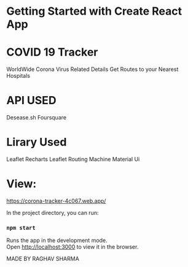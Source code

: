 # Getting Started with Create React App

# COVID 19 Tracker  
WorldWide Corona Virus Related Details
Get Routes to your Nearest Hospitals


# API USED
Desease.sh
Foursquare

# Lirary Used 
Leaflet
Recharts
Leaflet Routing Machine
Material Ui


# View:
https://corona-tracker-4c067.web.app/


In the project directory, you can run:

### `npm start`

Runs the app in the development mode.\
Open [http://localhost:3000](http://localhost:3000) to view it in the browser.

MADE BY RAGHAV SHARMA
